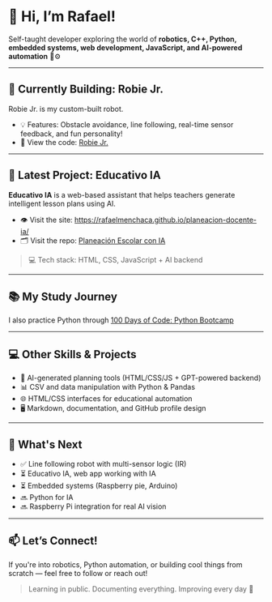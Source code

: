 # 👋 Hi, I’m Rafael!

Self-taught developer exploring the world of **robotics, C++, Python, embedded systems, web development, JavaScript, and AI-powered automation** 🤖⚙️

---

## 🔧 Currently Building: Robie Jr.

Robie Jr. is my custom-built robot.

- 💡 Features: Obstacle avoidance, line following, real-time sensor feedback, and fun personality!
- 📂 View the code: [Robie Jr.](https://github.com/RafaelMenchaca/robotics-projects)

---

## 🧩 Latest Project: Educativo IA

**Educativo IA** is a web-based assistant that helps teachers generate intelligent lesson plans using AI.

- 👁️ Visit the site: https://rafaelmenchaca.github.io/planeacion-docente-ia/
- 🗂️ Visit the repo: [Planeación Escolar con IA](https://github.com/RafaelMenchaca/planeacion-docente-ia?tab=readme-ov-file)
> 💻 Tech stack: HTML, CSS, JavaScript + AI backend

---

## 📚 My Study Journey

I also practice Python through [100 Days of Code: Python Bootcamp](https://github.com/RafaelMenchaca/100-days-of-code-python)

---

## 💻 Other Skills & Projects

- 🧠 AI-generated planning tools (HTML/CSS/JS + GPT-powered backend)
- 📊 CSV and data manipulation with Python & Pandas
- 🌐 HTML/CSS interfaces for educational automation
- 🖥️ Markdown, documentation, and GitHub profile design

---

## 🚀 What's Next

- ✅ Line following robot with multi-sensor logic (IR)
- ⏳ Educativo IA, web app working with IA
- ⏳ Embedded systems (Raspberry pie, Arduino)
- 🔜 Python for IA
- 🔜 Raspberry Pi integration for real AI vision

---

## 📫 Let’s Connect!

If you're into robotics, Python automation, or building cool things from scratch — feel free to follow or reach out!

> Learning in public. Documenting everything. Improving every day 🚀
